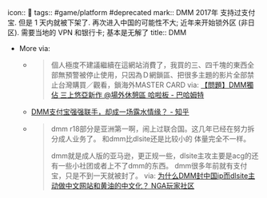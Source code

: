 icon:: 💸
tags:: #game/platform #deprecated
mark:: DMM 2017年 支持过支付宝. 但是 1 天内就被下架了. 再次进入中国的可能性不大; 近年来开始锁外区 (非日区). 需要当地的 VPN 和银行卡; 基本是无解了
title:: DMM

  - More via:
    - > 個人極度不建議繼續在這網站消費了，我買的三、四千塊的東西全部無預警被停止使用，只因為Ｄ網鎖區、把很多主題的影片全部禁止台灣購買／觀看，鎖海外MASTER CARD
      via: [【問題】DMM獨佔 三上悠亞新作 @場外休憩區 哈啦板 - 巴哈姆特](https://forum.gamer.com.tw/C.php?bsn=60076&snA=7331659)
    - [DMM支付宝强强联手，却成一场露水情缘？ - 知乎](https://zhuanlan.zhihu.com/p/31279444)
    - > dmm r18部分是亚洲第一啊，闹上过联合国。这几年已经在努力拆分成人业务了。
      和dmm比dlsite还是比较小的
      体量完全不一样。
      >
      >dmm就是成人版的亚马逊，更正规一些，dlsite主攻主要是acg的还有一些小社团或者上不了dmm的东西。
      dmm很多年前就有支付宝，只是不到一天就被封了。
      > via: [为什么DMM封中国ip而dlsite主动做中文网站和黄油的中文化？ NGA玩家社区](https://ngabbs.com/read.php?tid=22688414&rand=550)